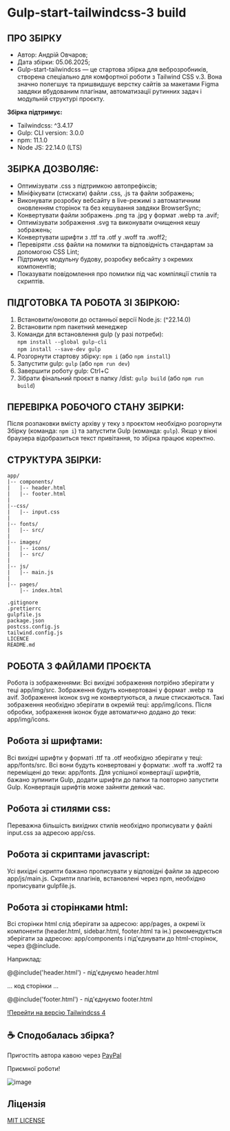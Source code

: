 <h1>Gulp-start-tailwindcss-3 build</h1>
											  
ПРО ЗБІРКУ
--------------------------------------------------
- Автор: Андрій Овчаров;
- Дата збірки: 05.06.2025;
- Gulp-start-tailwindcss — це стартова збірка для веброзробників, створена спеціально для комфортної роботи з Tailwind CSS v.3. Вона значно полегшує та пришвидшує верстку сайтів за макетами Figma завдяки вбудованим плагінам, автоматизації рутинних задач і модульній структурі проєкту.

**Збірка підтримує:** 
- Tailwindcss: ^3.4.17
- Gulp: CLI version: 3.0.0
- npm: 11.1.0
- Node JS: 22.14.0 (LTS)

ЗБІРКА ДОЗВОЛЯЄ:
-------------------------------------------------
- Оптимізувати .css з підтримкою автопрефіксів;
- Мініфікувати (стискати) файли .css, .js та файли зображень;
- Виконувати розробку вебсайту в live-режимі з автоматичним оновленням сторінок та без кешування завдяки BrowserSync;
- Конвертувати файли зображень .png та .jpg у формат .webp та .avif;
- Оптимізувати зображення .svg та виконувати очищення кешу зображень;
- Конвертувати шрифти з .ttf та .otf у .woff та .woff2;
- Перевіряти .css файли на помилки та відповідність стандартам за допомогою CSS Lint;
- Підтримує модульну будову, розробку вебсайту з окремих компонентів;
- Показувати повідомлення про помилки під час компіляції стилів та скриптів.

ПІДГОТОВКА ТА РОБОТА ЗІ ЗБІРКОЮ:
----------------------------------------------------
1. Встановити/оновоти до останньої версії Node.js: (^22.14.0)
2. Встановити npm пакетний менеджер
3. Команди для встановлення gulp (у разі потреби):  
```npm install --global gulp-cli```</br>
```npm install --save-dev gulp```
4. Розгорнути стартову збірку: ```npm i``` (або ```npm install```)
5. Запустити gulp: ```gulp``` (або ```npm run dev```)
6. Завершити роботу gulp: Ctrl+C
7. Зібрати фінальний проєкт в папку /dist: ```gulp build``` (або ```npm run build```)

ПЕРЕВІРКА РОБОЧОГО СТАНУ ЗБІРКИ:
----------------------------------------------------
Після розпаковки вмісту архіву у теку з проєктом необхідно розгорнути Збірку (команда: ```npm i```) та запустити Gulp (команда: ```gulp```).
Якщо у вікні браузера відобразиться текст привітання, то збірка працює коректно.

СТРУКТУРА ЗБІРКИ:
----------------------------------------------------
```
app/
|-- components/
|   |-- header.html
|   |-- footer.html
|
|--css/
|   |-- input.css
|
|-- fonts/
|   |-- src/
|   
|-- images/
|   |-- icons/
|   |-- src/
|
|-- js/ 
|   |-- main.js 
|   
|-- pages/
    |-- index.html
   
.gitignore
.prettierrc 
gulpfile.js 
package.json
postcss.config.js
tailwind.config.js
LICENCE
README.md
```

РОБОТА З ФАЙЛАМИ ПРОЄКТА
---------------------------------------------------

Робота із зображеннями:
Всі вихідні зображення потрібно зберігати у теці app/img/src. Зображення будуть конвертовані у формат .webp та avif.
Зображення іконок svg не конвертуються, а лише стискаються. Такі зображення необхідно зберігати в окремій теці: app/img/icons. 
Після обробки, зображення іконок буде автоматично додано до теки: app/img/icons.


Робота зі шрифтами:
---------------------------------------------------
Всі вихідні шрифти у форматі .ttf та .otf необхідно зберігати у теці: app/fonts/src. Всі вони будуть конвертовані у формати: .woff та .woff2 та переміщені до теки: app/fonts. 
Для успішної конвертації шрифтів, бажано зупинити Gulp, додати шрифти до папки та повторно запустити Gulp. Конвертація шрифтів може зайняти деякий час.


Робота зі стилями css:
---------------------------------------------------
Переважна більшість вихідних стилів необхідно прописувати у файлі input.css за адресою app/css.


Робота зі скриптами javascript:
----------------------------------------------------
Усі вихідні скрипти бажано прописувати у відповідні файли за адресою app/js/main.js. Скрипти плагінів, встановлені через npm, необхідно прописувати gulpfile.js.


Робота зі сторінками html:
----------------------------------------------------
Всі сторінки html слід зберігати за адресою: app/pages, а окремі їх компоненти (header.html, sidebar.html, footer.html та ін.) рекомендується зберігати за адресою: app/components і під'єднувати до html-сторінок, через @@include.

Наприклад: 

@@include('header.html') - під'єднуємо header.html

... код сторінки ...

@@include('footer.html') - під'єднуємо footer.html




[!Перейти на версію Tailwindcss 4](https://github.com/ovcharovcoder/gulp-start-tailwindcss-4)


## ☕ Сподобалась збірка? 
Пригостіть автора кавою через [PayPal](https://www.paypal.com/donate/?business=datoshcode@gmail.com)


Приємної роботи!


<img src="img.jpg" alt="image">

 ## Ліцензія

<a href="LICENSE">MIT LICENSE</a>
